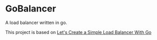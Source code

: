 # GoBalancer
A load balancer written in go.

This project is based on [Let's Create a Simple Load Balancer With Go](https://kasvith.me/posts/lets-create-a-simple-lb-go/)  